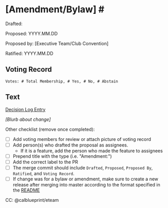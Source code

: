 # [Amendment/Bylaw] \#

Drafted: 

Proposed: YYYY.MM.DD

Proposed by: [Executive Team/Club Convention]

Ratified: YYYY.MM.DD

## Voting Record

    Votes: # Total Membership, # Yes, # No, # Abstain

## Text

[Decision Log Entry](https://go.calblueprint.org/decisions)

*[Blurb about change]*

Other checklist (remove once completed):

- [ ] Add voting members for review or attach picture of voting record
- [ ] Add person(s) who drafted the proposal as assignees.
  - If it is a feature, add the person who made the feature to assignees
- [ ] Prepend title with the type (i.e. "Amendment:")
- [ ] Add the correct label to the PR
- [ ] The merge commit should include `Drafted`, `Proposed`, `Proposed By`, `Ratified`, and `Voting Record`.
- [ ] If change was for a bylaw or amendment, make sure to create a new release after merging into master according to the format specified in the [README](https://github.com/calblueprint/constitution#releases)

CC: @calblueprint/eteam
